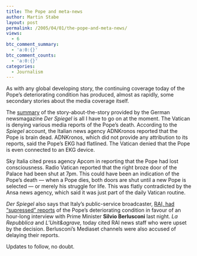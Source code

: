 ```yaml
---
title: The Pope and meta-news
author: Martin Stabe
layout: post
permalink: /2005/04/01/the-pope-and-meta-news/
views:
  - 6
btc_comment_summary:
  - 'a:0:{}'
btc_comment_counts:
  - 'a:0:{}'
categories:
  - Journalism
---
```

As with any global developing story, the continuing coverage today of the Pope&rsquo;s deteriorating condition has produced, almost as rapidly, some secondary stories about the media coverage itself.

The [summary][1] of the story-about-the-story provided by the German newsmagazine *Der Spiegel* is all I have to go on at the moment. The Vatican is denying various media reports of the Pope&#8217;s death. According to the *Spiegel* account, the Italian news agency ADNKronos reported that the Pope is brain dead. ADNKronos, which did not provide any attribution to its reports, said the Pope&#8217;s EKG had flatlined. The Vatican denied that the Pope is even connected to an EKG device.

Sky Italia cited press agency Apcom in reporting that the Pope had lost consciousness. Radio Vatican reported that the right broze door of the Palace had been shut at 7pm. This could have been an indication of the Pope&#8217;s death &#8212; when a Pope dies, both doors are shut until a new Pope is selected &#8212; or merely his struggle for life. This was flatly contradicted by the Ansa news agency, which said it was just part of the daily Vatican routine.

*Der Spiegel* also says that Italy&#8217;s public-service broadcaster, [RAI, had &#8220;supressed&#8221; reports][2] of the Pope&#8217;s deteriorating condition in favour of an hour-long interview with Prime Minister **Silvio Berlusconi** last night. *La Repubblica* and *L&rsquo;Unit&agrave,* today cited RAI news staff who were upset by the decision. Berlusconi&#8217;s Mediaset channels were also accused of delaying their reports.

Updates to follow, no doubt.

 [1]: http://www.spiegel.de/panorama/0,1518,349205,00.html
 [2]: http://www.spiegel.de/kultur/gesellschaft/0,1518,349218,00.html